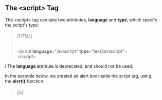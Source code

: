 ## The \<script> Tag

The \<script> tag can take two attributes, **language** and **type**, which specify the script's type:

>###### |HTML|  
>\<script **language**="javascript" **type**="text/javascript"><br/>
\</script>

:information_source:
The **language** attribute is deprecated, and should not be used.  

In the example below, we created an alert box inside the script tag, using the **alert()** function.  

>###### |js|